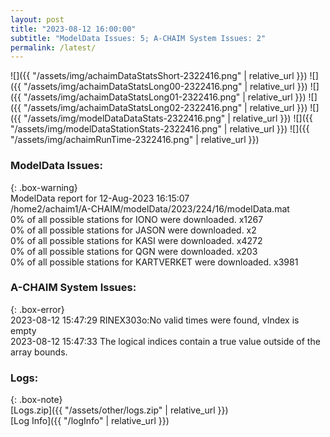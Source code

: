 ```yaml
---
layout: post
title: "2023-08-12 16:00:00"
subtitle: "ModelData Issues: 5; A-CHAIM System Issues: 2"
permalink: /latest/
---
```


![]({{ "/assets/img/achaimDataStatsShort-2322416.png" | relative_url }})
![]({{ "/assets/img/achaimDataStatsLong00-2322416.png" | relative_url }})
![]({{ "/assets/img/achaimDataStatsLong01-2322416.png" | relative_url }})
![]({{ "/assets/img/achaimDataStatsLong02-2322416.png" | relative_url }})
![]({{ "/assets/img/modelDataDataStats-2322416.png" | relative_url }})
![]({{ "/assets/img/modelDataStationStats-2322416.png" | relative_url }})
![]({{ "/assets/img/achaimRunTime-2322416.png" | relative_url }})


### ModelData Issues:  
  
{: .box-warning}  
 ModelData report for 12-Aug-2023 16:15:07   
 /home2/achaim1/A-CHAIM/modelData/2023/224/16/modelData.mat   
 0% of all possible stations for IONO were downloaded. x1267   
 0% of all possible stations for JASON were downloaded. x2   
 0% of all possible stations for KASI were downloaded. x4272   
 0% of all possible stations for QGN were downloaded. x203   
 0% of all possible stations for KARTVERKET were downloaded. x3981   
  
### A-CHAIM System Issues:  
  
{: .box-error}  
2023-08-12 15:47:29 RINEX303o:No valid times were found, vIndex is empty  
2023-08-12 15:47:33 The logical indices contain a true value outside of the array bounds.  

### Logs:  
  
{: .box-note}  
[Logs.zip]({{ "/assets/other/logs.zip" | relative_url }})  
[Log Info]({{ "/logInfo" | relative_url }})  
